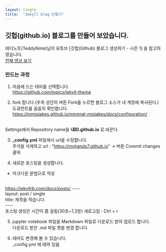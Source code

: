 ```yaml
---
layout: single
title:  "Jekyll blog 만들기"
---
```


## 깃헙(github.io) 블로그를 만들어 보았습니다.
테디노트(TeddyNote)님의 유튜브 [깃헙(Github) 블로그 생성하기 - 시즌 1] 을 참고하였습니다.<br>
<a href="https://www.youtube.com/playlist?list=PLIMb_GuNnFwfQBZQwD-vCZENL5YLDZekr" target="_blank">전체 영상 보기</a>

### 만드는 과정
1. 마음에 드는 테마를 선택합니다.<br>
https://github.com/topics/jekyll-theme

2. fork 합니다.(우측 상단의 버튼 Fork를 누르면 블로그 소스가 내 계정에 복사된다.)<br>
도큐먼트를 꼼꼼히 확인합니다.<br>
https://mmistakes.github.io/minimal-mistakes/docs/configuration/<br><br>

Settings에서 Repository name을 <strong>내ID.github.io</strong> 로 바꾼다.

3. <strong>_config.yml</strong> 파일에서 url을 수정합니다.<br>
주석을 삭제하고 url : "https://myhands7.github.io" -> 버튼 Commit changes 클릭

4. 새로운 포스팅을 생성합니다.<br>
- 마크다운 문법으로 작성<br><br>

https://jekyllrb.com/docs/posts/
----<br>
layout: post / single<br>
title: 제목을 적습니다.<br>
----<br>
포스팅 생성은 시간이 쫌 걸림(30초~1,2분)  새로고침 : Ctrl + r <br>

5. jupyter notebook 파일을 Markdown 파일로 다운로드 받아 업로드 합니다.<br>
다운로드 받은 .md 파일 명을 변경 합니다.

6. 테마도 변경해 볼 수 있습니다.<br>
_config.yml 에 테마 있음
